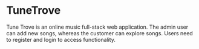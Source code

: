 # TuneTrove
Tune Trove is an online music full-stack web application. The admin user can add new songs, whereas the customer can explore songs. Users need to register and login to access functionality.
